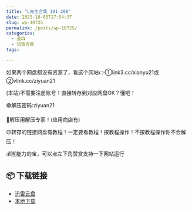 ```yaml
---
title: "L先生合集 191-200"
date: 2025-10-05T17:54:37
slug: wp-10725
permalink: /posts/wp-10725/
categories:
  - 盖📺
  - 恰饭合集
tags:

---
```


如果两个网盘都没有资源了，看这个网站👉①link3.cc/xianyu21或②vlink.cc/ziyuan21

(本站)不需要注册账号！直接转存到对应网盘OK？懂吧！

🟢解压密码:ziyuan21

🔵解压用解压专家！(应用商店有)

🟡转存的链接网盘有教程！一定要看教程！按教程操作！不按教程操作你不会解压！

💰🈶能力的宝，可以点左下角赞赏支持一下网站运行

## 📦 下载链接
- [迅雷云盘](https://blziyuan21.com/pay-download/10725?key=e7e8c5adf3&down_id=0)
- [本地下载](https://blziyuan21.com/pay-download/10725?key=e7e8c5adf3&down_id=1)


